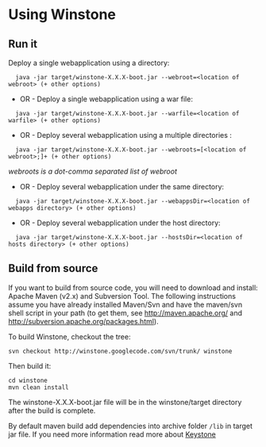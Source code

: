 # Using Winstone #


## Run it ##

Deploy a single webapplication using a directory:
```
  java -jar target/winstone-X.X.X-boot.jar --webroot=<location of webroot> (+ other options)
```
- OR -
Deploy a single webapplication using a war file:
```
  java -jar target/winstone-X.X.X-boot.jar --warfile=<location of warfile> (+ other options)
```
- OR -
Deploy several webapplication using a multiple directories :
```
  java -jar target/winstone-X.X.X-boot.jar --webroots=[<location of webroot>;]+ (+ other options)
```
_webroots is a dot-comma separated list of webroot_
- OR -
Deploy several webapplication under the same directory:
```
  java -jar target/winstone-X.X.X-boot.jar --webappsDir=<location of webapps directory> (+ other options)
```
- OR -
Deploy several webapplication under the host directory:
```
  java -jar target/winstone-X.X.X-boot.jar --hostsDir=<location of hosts directory> (+ other options)
```



## Build from source ##

If you want to build from source code, you will need to download and install: Apache Maven (v2.x) and Subversion Tool.
The following instructions assume you have already installed Maven/Svn and have the maven/svn shell script in your path (to get them, see http://maven.apache.org/ and http://subversion.apache.org/packages.html).

To build Winstone, checkout the tree:
```
svn checkout http://winstone.googlecode.com/svn/trunk/ winstone
```
Then build it:
```
cd winstone
mvn clean install
```

The winstone-X.X.X-boot.jar file will be in the winstone/target directory after the build is complete.


By default maven build add dependencies into archive folder `/lib` in target jar file. If you need more information read more about [Keystone](http://code.google.com/p/intelligents-ia/wiki/KeystoneHowToEN)